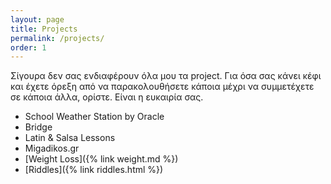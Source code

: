 ```yaml
---
layout: page
title: Projects
permalink: /projects/
order: 1
---
```


Σίγουρα δεν σας ενδιαφέρουν όλα μου τα project. Για όσα σας κάνει κέφι και έχετε όρεξη από να παρακολουθήσετε κάποια μέχρι να συμμετέχετε σε κάποια άλλα, ορίστε. Είναι η ευκαιρία σας.

* School Weather Station by Oracle
* Bridge
* Latin & Salsa Lessons
* Migadikos.gr
* [Weight Loss]({% link weight.md %})
* [Riddles]({% link riddles.html %})
